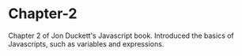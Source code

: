 # Chapter-2
Chapter 2 of Jon Duckett's Javascript book. Introduced the basics of Javascripts, such as variables and expressions.

